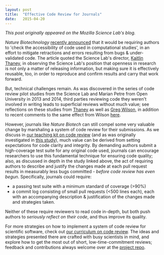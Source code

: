 ```yaml
---
layout: post
title:  "Effective Code Review for Journals"
date:   2015-04-20
---
```


*This post originally appeared on the Mozilla Science Lab's blog.*

<em>Nature Biotechnology</em> <a href="http://www.nature.com/news/rule-rewrite-aims-to-clean-up-scientific-software-1.17323">recently announced</a> that it would be requiring authors to 'check the accessibility of code used in computational studies', in an effort to mitigate retractions and errors resulting from bugs &amp; under-validated code. The article quoted the Science Lab's director, <a href="https://twitter.com/kaythaney">Kaitlin Thaney</a>, in observing the Science Lab's position that openness in research is not only a matter of releasing information, but making sure it is effectively reusable, too, in order to reproduce and confirm results and carry that work forward.

But, technical challenges remain. As was discovered in the series of code review pilot studies from the Science Lab and<span class="author-p-21003"> Marian Petre from Open University</span> in 2013 and 2014, third parties reviewing code they weren't involved in writing leads to superficial reviews without much value; see reflections on these studies from <a href="http://www.mozillascience.org/code-review-for-science-what-we-learned/">Thaney</a> as well as <a href="http://www.mozillascience.org/stating-the-obvious/">Greg Wilson</a>, in addition to recent comments to the same effect from Wilson <a href="http://software-carpentry.org/blog/2015/04/quality-is-free-getting-there-isnt.html">here</a>.

However, journals like <em>Nature Biotech</em> can still compel some very valuable change by marshaling a system of code review for their submissions. As we discuss in <a href="http://mozillascience.github.io/codeReview/intro.html">our teaching kit on code review</a> (and as was originally investigated in <a href="http://smartbear.com/smartbear/media/pdfs/wp-cc-11-best-practices-of-peer-code-review.pdf">this study</a>), much value can be derived from setting expectations for code clarity and integrity. By demanding authors submit a high-coverage test suite for any original code used,  journals can encourage researchers to use this fundamental technique for ensuring code quality; also, as discussed in depth in the study linked above, the act of requiring authors to describe and justify the changes made at each pull request results in measurably less bugs committed - <em>before code review has even begun</em>. Specifically, journals could require:

<ul>
    <li>a passing test suite with a minimum standard of coverage (&gt;90%)</li>
    <li>a commit log consisting of small pull requests (&lt;500 lines each), each with an accompanying description &amp; justification of the changes made and strategies taken.</li>
</ul>

Neither of these require reviewers to read code in-depth, but both push authors to <em>seriously</em> <em>reflect on their code</em>, and thus improve its quality.

For more strategies on how to implement a system of code review for scientific software, check out <a href="http://mozillascience.github.io/codeReview/intro.html">our curriculum on code review</a>. The ideas and strategies presented there are crafted with busy scientists in mind, and explore how to get the most out of short, low-time-commitment reviews; feedback and contributions always welcome over at the <a href="https://github.com/mozillascience/codeReview/tree/gh-pages">project repo</a>.